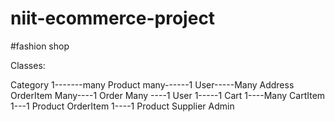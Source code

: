 # niit-ecommerce-project
#fashion shop

Classes:

Category 1-------many Product many------1 User-----Many Address
OrderItem Many----1 Order Many ----1 User 1-----1 Cart 1----Many CartItem 1---1 Product
OrderItem 1----1 Product
Supplier
Admin
